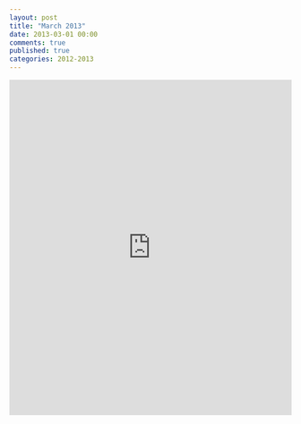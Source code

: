 ```yaml
---
layout: post
title: "March 2013"
date: 2013-03-01 00:00
comments: true
published: true
categories: 2012-2013
---
```


<iframe class="scribd_iframe_embed" src="http://www.scribd.com/embeds/146388667/content?start_page=1&view_mode=list&access_key=key-7fpxrzc8uw2vvlfgitk" data-auto-height="true" data-aspect-ratio="0.772727272727273" scrolling="no" id="doc_63491" width="100%" height="600" frameborder="0"></iframe>